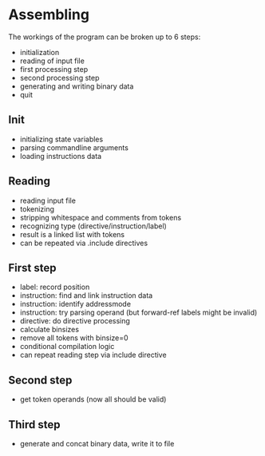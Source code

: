 # Assembling

The workings of the program can be broken up to 6 steps:
- initialization
- reading of input file
- first processing step
- second processing step
- generating and writing binary data
- quit

## Init
- initializing state variables
- parsing commandline arguments
- loading instructions data

## Reading
- reading input file
- tokenizing
- stripping whitespace and comments from tokens
- recognizing type (directive/instruction/label)
- result is a linked list with tokens
- can be repeated via .include directives

## First step
- label: record position
- instruction: find and link instruction data
- instruction: identify addressmode
- instruction: try parsing operand (but forward-ref labels might be invalid)
- directive: do directive processing
- calculate binsizes
- remove all tokens with binsize=0
- conditional compilation logic
- can repeat reading step via include directive

## Second step
- get token operands (now all should be valid)

## Third step
- generate and concat binary data, write it to file
